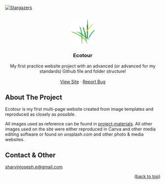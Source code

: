 <!-- Improved compatibility of back to top link: See: https://github.com/othneildrew/Best-README-Template/pull/73 -->
<a name="readme-top"></a>
<!--
*** Thanks for checking out the Best-README-Template. If you have a suggestion
*** that would make this better, please fork the repo and create a pull request
*** or simply open an issue with the tag "enhancement".
*** Don't forget to give the project a star!
*** Thanks again! Now go create something AMAZING! :D
-->



<!-- PROJECT SHIELDS -->
<!--
*** I'm using markdown "reference style" links for readability.
*** Reference links are enclosed in brackets [ ] instead of parentheses ( ).
*** See the bottom of this document for the declaration of the reference variables
*** for contributors-url, forks-url, etc. This is an optional, concise syntax you may use.
*** https://www.markdownguide.org/basic-syntax/#reference-style-links
-->
[![Stargazers][stars-shield]][stars-url]


<!-- PROJECT LOGO -->
<br />
<div align="center">
    <img src="/public/images/logo/icon.png" alt="Logo" width="80" height="80">

  <h3 align="center">Ecotour</h3>

  <p align="center">
    My first practice website project with an advanced (or advanced for my standards) Github file and folder structure!
    <br />
    <br />
    <a href="https://jos3ph1205.github.io/ecotour/">View Site</a>
    ·
    <a href="https://github.com/jos3ph1205/ecotour/issues/new?labels=bug&template=bug-report---.md">Report Bug</a>
  </p>
</div>



<!-- ABOUT THE PROJECT -->
## About The Project

<!-- [![Product Name Screen Shot][product-screenshot]](https://example.com) -->

Ecotour is my first multi-page website created from image templates and reproduced as closely as possible.

All images used as reference can be found in [project-materials](https://github.com/jos3ph1205/ecotour/tree/main/project-materials). All other images used on the site were either reproduced in Canva and other media editing software or found on unsplash.com and other photo & media websites.


<!-- CONTACT -->
## Contact & Other

sharvinjoseph.e@gmail.com



<p align="right">(<a href="#readme-top">back to top</a>)</p>



<!-- MARKDOWN LINKS & IMAGES -->
<!-- https://www.markdownguide.org/basic-syntax/#reference-style-links -->
[linkedin-url]: https://linkedin.com/in/othneildrew
[product-screenshot]: images/screenshot.png
[site-logo]: /public/images/logo/icon.png
[stars-shield]: https://img.shields.io/github/stars/jos3ph1205/ecotour?style=for-the-badge
[stars-url]: https://github.com/jos3ph1205/ecotour/stargazers